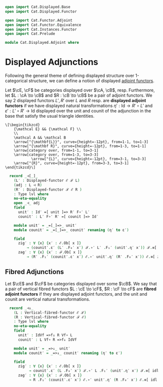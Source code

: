 ```agda
open import Cat.Displayed.Base
open import Cat.Displayed.Functor

open import Cat.Functor.Adjoint
open import Cat.Functor.Equivalence
open import Cat.Instances.Functor
open import Cat.Prelude

module Cat.Displayed.Adjoint where
```

# Displayed Adjunctions

Following the general theme of defining displayed structure over
1-categorical structure, we can define a notion of displayed
[adjoint functors].

[adjoint functors]: Cat.Functor.Adjoint.html

Let $\cE, \cF$ be categories displayed over $\cA, \cB$, resp.
Furthermore, let $L : \cA \to \cB$ and $R : \cB \to \cB$ be a pair of
adjoint functors. We say 2 displayed functors $L', R'$ over $L$ and $R$
resp. are **displayed adjoint functors** if we have displayed natural
transformations $\eta' : \mathrm{Id} \to R' \circ L'$ and
$\varepsilon' : L' \circ R' \to \mathrm{Id}$ displayed over the unit and
counit of the adjunction in the base that satisfy the usual triangle
identities.

~~~{.quiver}
\[\begin{tikzcd}
	{\mathcal E} && {\mathcal F} \\
	\\
	\mathcal A && \mathcal B
	\arrow["{\mathbf{L}}", curve={height=-12pt}, from=1-1, to=1-3]
	\arrow["{\mathbf R}", curve={height=-12pt}, from=1-3, to=1-1]
	\arrow[category over, from=1-1, to=3-1]
	\arrow[category over, from=1-3, to=3-3]
        	\arrow["{L}", curve={height=-12pt}, from=3-1, to=3-3]
	\arrow["{R}", curve={height=-12pt}, from=3-3, to=3-1]
\end{tikzcd}\]
~~~

<!--
```agda
module _
  {oa ℓa ob ℓb oe ℓe of ℓf}
  {A : Precategory oa ℓa} {B : Precategory ob ℓb}
  {ℰ : Displayed A oe ℓe} {ℱ : Displayed B of ℓf}
  {L : Functor A B} {R : Functor B A}
  where
  private
    module ℰ = Displayed ℰ
    module ℱ = Displayed ℱ
    open Displayed-functor

    lvl : Level
    lvl = oa ⊔ ℓa ⊔ ob ⊔ ℓb ⊔ oe ⊔ ℓe ⊔ of ⊔ ℓf

  infix 15 _⊣[_]_
```
-->

```agda
  record _⊣[_]_
    (L′ : Displayed-functor ℰ ℱ L)
    (adj : L ⊣ R)
    (R′ : Displayed-functor ℱ ℰ R )
    : Type lvl where
    no-eta-equality
    open _⊣_ adj
    field
      unit′ : Id′ =[ unit ]=> R′ F∘′ L′
      counit′ : L′ F∘′ R′ =[ counit ]=> Id′

    module unit′ = _=[_]=>_ unit′
    module counit′ = _=[_]=>_ counit′ renaming (η′ to ε′)

    field
      zig′ : ∀ {x} {x′ : ℰ.Ob[ x ]}
          → (counit′.ε′ (L′ .F₀′ x′) ℱ.∘′ L′ .F₁′ (unit′.η′ x′)) ℱ.≡[ zig ] ℱ.id′
      zag′ : ∀ {x} {x′ : ℱ.Ob[ x ]}
          → (R′ .F₁′ (counit′.ε′ x′) ℰ.∘′ unit′.η′ (R′ .F₀′ x′)) ℰ.≡[ zag ] ℰ.id′
```

## Fibred Adjunctions

Let $\cE$ and $\cF$ be categories displayed over some $\cB$.
We say that a pair of vertical fibred functors $L : \cE \to \cF$,
$R : \cF \to cF$ are **fibred adjoint functors** if they are displayed
adjoint functors, and the unit and counit are vertical natural
transformations.

<!--
```agda
module _
  {ob ℓb oe ℓe of ℓf}
  {B : Precategory ob ℓb}
  {ℰ : Displayed B oe ℓe}
  {ℱ : Displayed B of ℓf}
  where
  private
    open Precategory B
    module ℰ = Displayed ℰ
    module ℱ = Displayed ℱ
    open Vertical-fibred-functor

    lvl : Level
    lvl = ob ⊔ ℓb ⊔ oe ⊔ ℓe ⊔ of ⊔ ℓf

  infix 15 _⊣↓_
```
-->

```agda
  record _⊣↓_
    (L : Vertical-fibred-functor ℰ ℱ)
    (R : Vertical-fibred-functor ℱ ℰ)
    : Type lvl where
    no-eta-equality
    field
      unit′ : IdVf =>f↓ R Vf∘ L
      counit′ : L Vf∘ R =>f↓ IdVf

    module unit′ = _=>↓_ unit′
    module counit′ = _=>↓_ counit′ renaming (η′ to ε′)

    field
      zig′ : ∀ {x} {x′ : ℰ.Ob[ x ]}
           → counit′.ε′ (L .F₀′ x′) ℱ.∘′ L .F₁′ (unit′.η′ x′) ℱ.≡[ idl id ] ℱ.id′
      zag′ : ∀ {x} {x′ : ℱ.Ob[ x ]}
           → R .F₁′ (counit′.ε′ x′) ℰ.∘′ unit′.η′ (R .F₀′ x′) ℰ.≡[ idl id ] ℰ.id′
```
